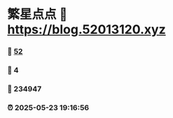 # 繁星点点 :link: https://blog.52013120.xyz 
### :page_facing_up: [52](https://blog.52013120.xyz/tag.html) 
### :speech_balloon: 4 
### :hibiscus: 234947 
### :alarm_clock: 2025-05-23 19:16:56 
